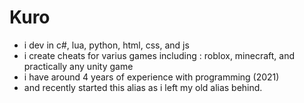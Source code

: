# Kuro
- i dev in c#, lua, python, html, css, and js
- i create cheats for varius games including : roblox, minecraft, and practically any unity game
- i have around 4 years of experience with programming (2021)
- and recently started this alias as i left my old alias behind.
